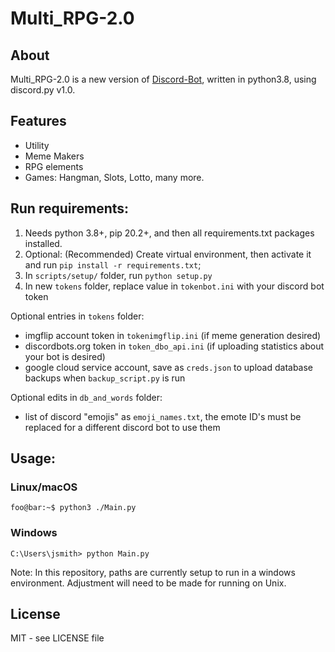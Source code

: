 
# Multi_RPG-2.0
## About
Multi_RPG-2.0 is a new version of [Discord-Bot](https://github.com/jdkennedy45/Discord-Bot), written in python3.8, using discord.py v1.0.

## Features
 - Utility
 - Meme Makers
 - RPG elements
 - Games: Hangman, Slots, Lotto, many more.

## Run requirements:
1. Needs python 3.8+, pip 20.2+, and then all requirements.txt packages installed.
2. Optional: (Recommended) Create virtual environment, then activate it and run `pip install -r requirements.txt`;
3. In `scripts/setup/` folder, run `python setup.py`
4. In new `tokens` folder, replace value in `tokenbot.ini` with your discord bot token
 
Optional entries in `tokens` folder:
 - imgflip account token in `tokenimgflip.ini` (if meme generation desired)
 - discordbots.org token in `token_dbo_api.ini` (if uploading statistics about your bot is desired)
 - google cloud service account, save as `creds.json` to upload database backups when `backup_script.py` is run
 
Optional edits in `db_and_words` folder:
 - list of discord "emojis" as `emoji_names.txt`, the emote ID's must be replaced for a different discord bot to use them

## Usage:
### Linux/macOS
```console
foo@bar:~$ python3 ./Main.py 
```
### Windows
```console
C:\Users\jsmith> python Main.py
```

Note: In this repository, paths are currently setup to run in a windows environment. Adjustment will need to be made for running on Unix.

## License
MIT - see LICENSE file

